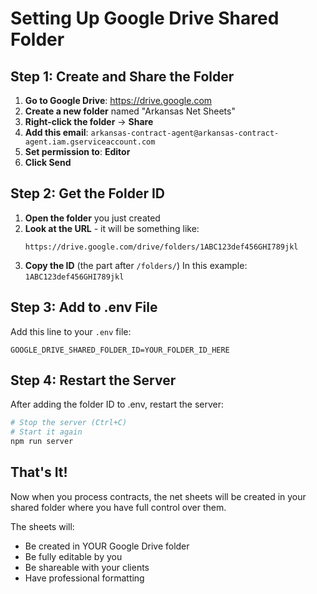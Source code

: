# Setting Up Google Drive Shared Folder

## Step 1: Create and Share the Folder

1. **Go to Google Drive**: https://drive.google.com
2. **Create a new folder** named "Arkansas Net Sheets"
3. **Right-click the folder** → **Share**
4. **Add this email**: `arkansas-contract-agent@arkansas-contract-agent.iam.gserviceaccount.com`
5. **Set permission to**: **Editor**
6. **Click Send**

## Step 2: Get the Folder ID

1. **Open the folder** you just created
2. **Look at the URL** - it will be something like:
   ```
   https://drive.google.com/drive/folders/1ABC123def456GHI789jkl
   ```
3. **Copy the ID** (the part after `/folders/`)
   In this example: `1ABC123def456GHI789jkl`

## Step 3: Add to .env File

Add this line to your `.env` file:
```
GOOGLE_DRIVE_SHARED_FOLDER_ID=YOUR_FOLDER_ID_HERE
```

## Step 4: Restart the Server

After adding the folder ID to .env, restart the server:
```bash
# Stop the server (Ctrl+C)
# Start it again
npm run server
```

## That's It!

Now when you process contracts, the net sheets will be created in your shared folder where you have full control over them.

The sheets will:
- Be created in YOUR Google Drive folder
- Be fully editable by you
- Be shareable with your clients
- Have professional formatting